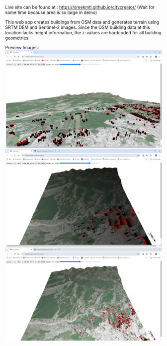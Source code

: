Live site can be found at : https://sreekmtl.github.io/citycreator/
(Wait for some time because area is so large in demo)

This web app creates buildings from OSM data and generates terrain using SRTM DEM and Sentinel-2 images. Since the OSM building data at this location lacks height information, the z-values are hardcoded for all building geometries.

Preview Images:
![alt text](https://github.com/sreekmtl/citycreator/blob/main/preview/cc-5.png)
![alt text](https://github.com/sreekmtl/citycreator/blob/main/preview/cc-7.png)
![alt text](https://github.com/sreekmtl/citycreator/blob/main/preview/cc-8.png)
